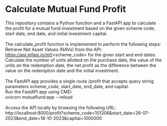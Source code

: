 # Calculate Mutual Fund Profit
This repository contains a Python function and a FastAPI app to calculate the profit for a mutual fund investment based on the given scheme code, start date, end date, and initial investment capital.
<br>
<br>
The calculate_profit function is implemented to perform the following steps:
<br>
Retrieve Net Asset Values (NAVs) from the API: https://api.mfapi.in/mf/<scheme_code> for the given start and end dates.
<br>
Calculate the number of units allotted on the purchase date, the value of the units on the redemption date, the net profit as the difference between the value on the redemption date and the initial investment.
<br>
<br>
The FastAPI app provides a single route /profit that accepts query string parameters scheme_code, start_date, end_date, and capital.
<br>
Run the FastAPI app using CMD:
<br>
  uvicorn mutualfund:app --reload
<br>
<br>
Access the API  locally by browsing the following URL:
<br>
http://localhost:8000/profit?scheme_code=101206&start_date=26-07-2023&end_date=18-10-2023&capital=1000000
